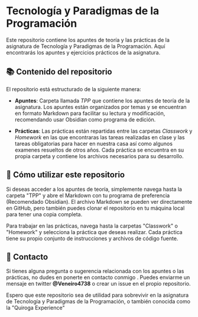# Tecnología y Paradigmas de la Programación

Este repositorio contiene los apuntes de teoría y las prácticas de la asignatura de Tecnología y Paradigmas de la Programación. Aquí encontrarás los apuntes y ejercicios prácticos de la asignatura.

## 📚 Contenido del repositorio

El repositorio está estructurado de la siguiente manera:

- **Apuntes**: Carpeta llamada *TPP* que contiene los apuntes de teoría de la asignatura. Los apuntes están organizados por temas y se encuentran en formato Markdown para facilitar su lectura y modificación, recomendando usar Obsidian como programa de edición.

- **Prácticas**: Las prácticas están repartidas entre las carpetas *Classwork* y *Homework* en las que encontraras las tareas realizadas en clase y las tareas obligatorias para hacer en nuestra casa así como algunos examenes resueltos de otros años. Cada práctica se encuentra en su propia carpeta y contiene los archivos necesarios para su desarrollo.

## 🚀 Cómo utilizar este repositorio

Si deseas acceder a los apuntes de teoría, simplemente navega hasta la carpeta "TPP" y abre el Markdown con tu programa de preferencia (Recomendado Obsidian). El archivo Markdown se pueden ver directamente en GitHub, pero también puedes clonar el repositorio en tu máquina local para tener una copia completa.

Para trabajar en las prácticas, navega hasta la carpetas "Classwork" o "Homework" y selecciona la práctica que deseas realizar. Cada práctica tiene su propio conjunto de instrucciones y archivos de código fuente.

## 📧 Contacto

Si tienes alguna pregunta o sugerencia relacionada con los apuntes o las prácticas, no dudes en ponerte en contacto conmigo . Puedes enviarme un mensaje en twitter **@Veneiro4738** o crear un issue en el propio repositorio. 

Espero que este repositorio sea de utilidad para sobrevivir en la asignatura de Tecnología y Paradigmas de la Programación, o también conocida como la "Quiroga Experience"
